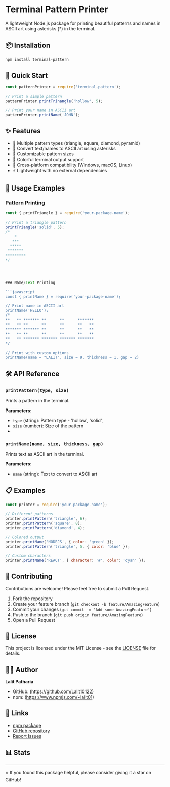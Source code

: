 # Terminal Pattern Printer

A lightweight Node.js package for printing beautiful patterns and names in ASCII art using asterisks (*) in the terminal.

## 📦 Installation

```bash
npm install terminal-pattern
```


## 🚀 Quick Start

```javascript
const patternPrinter = require('terminal-pattern');

// Print a simple pattern
patternPrinter.printTrinangle('hollow', 5);

// Print your name in ASCII art
patternPrinter.printName('JOHN');
```


## ✨ Features

- 🎨 Multiple pattern types (triangle, square, diamond, pyramid)
- 📝 Convert text/names to ASCII art using asterisks
- 🎯 Customizable pattern sizes
- 🎪 Colorful terminal output support
- 📱 Cross-platform compatibility (Windows, macOS, Linux)
- ⚡ Lightweight with no external dependencies


## 📖 Usage Examples

### Pattern Printing

```javascript
const { printTriangle } = require('your-package-name');

// Print a triangle pattern
printTriangle('solid', 5);
/*
    *
   ***
  *****
 *******
*********
*/




### Name/Text Printing

```javascript
const { printName } = require('your-package-name');

// Print name in ASCII art
printName('HELLO');
/*
**   ** ******* **      **      *******
**   ** **      **      **      **   **
******* ******* **      **      **   **
**   ** **      **      **      **   **
**   ** ******* ******* ******* *******
*/

// Print with custom options
printName(name = "LALIT", size = 9, thickness = 1, gap = 2)
```


## 🛠️ API Reference

### `printPattern(type, size)`

Prints a pattern in the terminal.

**Parameters:**

- `type` (string): Pattern type - 'hollow', 'solid', 
- `size` (number): Size of the pattern
- 


### `printName(name, size, thickness, gap)`

Prints text as ASCII art in the terminal.

**Parameters:**

- `name` (string): Text to convert to ASCII art




## 📋 Examples

```javascript
const printer = require('your-package-name');

// Different patterns
printer.printPattern('triangle', 6);
printer.printPattern('square', 8);
printer.printPattern('diamond', 4);

// Colored output
printer.printName('NODEJS', { color: 'green' });
printer.printPattern('triangle', 5, { color: 'blue' });

// Custom characters
printer.printName('REACT', { character: '#', color: 'cyan' });
```


## 🤝 Contributing

Contributions are welcome! Please feel free to submit a Pull Request.

1. Fork the repository
2. Create your feature branch (`git checkout -b feature/AmazingFeature`)
3. Commit your changes (`git commit -m 'Add some AmazingFeature'`)
4. Push to the branch (`git push origin feature/AmazingFeature`)
5. Open a Pull Request

## 📝 License

This project is licensed under the MIT License - see the [LICENSE](LICENSE) file for details.

## 👨‍💻 Author

**Lalit Patharia**

- GitHub: (https://github.com/Lalit10122)
- npm: (https://www.npmjs.com/~lalit01)


## 🔗 Links

- [npm package](https://www.npmjs.com/package/terminal-pattern)
- [GitHub repository](https://github.com/Lalit10122/package)
- [Report Issues](https://github.com/Lalit10122/package/issues)


## 📊 Stats


***

⭐ If you found this package helpful, please consider giving it a star on GitHub!

